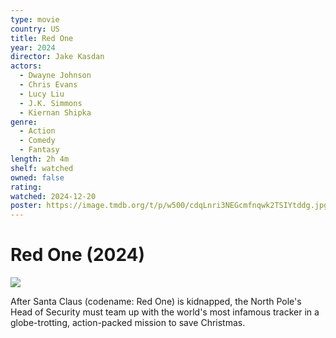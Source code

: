 ```yaml
---
type: movie
country: US
title: Red One
year: 2024
director: Jake Kasdan
actors:
  - Dwayne Johnson
  - Chris Evans
  - Lucy Liu
  - J.K. Simmons
  - Kiernan Shipka
genre:
  - Action
  - Comedy
  - Fantasy
length: 2h 4m
shelf: watched
owned: false
rating:
watched: 2024-12-20
poster: https://image.tmdb.org/t/p/w500/cdqLnri3NEGcmfnqwk2TSIYtddg.jpg
---
```


# Red One (2024)

![](https://image.tmdb.org/t/p/w500/cdqLnri3NEGcmfnqwk2TSIYtddg.jpg)

After Santa Claus (codename: Red One) is kidnapped, the North Pole's Head of Security must team up with the world's most infamous tracker in a globe-trotting, action-packed mission to save Christmas.